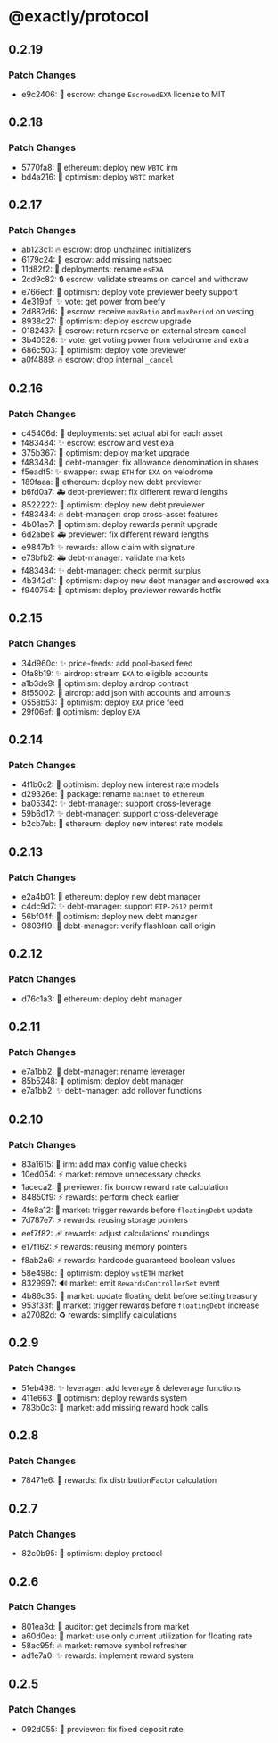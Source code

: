 # @exactly/protocol

## 0.2.19

### Patch Changes

- e9c2406: 📄 escrow: change `EscrowedEXA` license to MIT

## 0.2.18

### Patch Changes

- 5770fa8: 🚀 ethereum: deploy new `WBTC` irm
- bd4a216: 🚀 optimism: deploy `WBTC` market

## 0.2.17

### Patch Changes

- ab123c1: 🔥 escrow: drop unchained initializers
- 6179c24: 📝 escrow: add missing natspec
- 11d82f2: 🚚 deployments: rename `esEXA`
- 2cd9c82: 🔒 escrow: validate streams on cancel and withdraw
- e766ecf: 🚀 optimism: deploy vote previewer beefy support
- 4e319bf: ✨ vote: get power from beefy
- 2d882d6: 🚸 escrow: receive `maxRatio` and `maxPeriod` on vesting
- 8938c27: 🚀 optimism: deploy escrow upgrade
- 0182437: 🚸 escrow: return reserve on external stream cancel
- 3b40526: ✨ vote: get voting power from velodrome and extra
- 686c503: 🚀 optimism: deploy vote previewer
- a0f4889: 🔥 escrow: drop internal `_cancel`

## 0.2.16

### Patch Changes

- c45406d: 🔧 deployments: set actual abi for each asset
- f483484: ✨ escrow: escrow and vest exa
- 375b367: 🚀 optimism: deploy market upgrade
- f483484: 🐛 debt-manager: fix allowance denomination in shares
- f5eadf5: ✨ swapper: swap `ETH` for `EXA` on velodrome
- 189faaa: 🚀 ethereum: deploy new debt previewer
- b6fd0a7: 🚑️ debt-previewer: fix different reward lengths
- 8522222: 🚀 optimism: deploy new debt previewer
- f483484: 🔥 debt-manager: drop cross-asset features
- 4b01ae7: 🚀 optimism: deploy rewards permit upgrade
- 6d2abe1: 🚑️ previewer: fix different reward lengths
- e9847b1: ✨ rewards: allow claim with signature
- e73bfb2: 🚑 debt-manager: validate markets
- f483484: ✨ debt-manager: check permit surplus
- 4b342d1: 🚀 optimism: deploy new debt manager and escrowed exa
- f940754: 🚀 optimism: deploy previewer rewards hotfix

## 0.2.15

### Patch Changes

- 34d960c: ✨ price-feeds: add pool-based feed
- 0fa8b19: ✨ airdrop: stream `EXA` to eligible accounts
- a1b3de9: 🚀 optimism: deploy airdrop contract
- 8f55002: 🍱 airdrop: add json with accounts and amounts
- 0558b53: 🚀 optimism: deploy `EXA` price feed
- 29f06ef: 🚀 optimism: deploy `EXA`

## 0.2.14

### Patch Changes

- 4f1b6c2: 🚀 optimism: deploy new interest rate models
- d29326e: 🚚 package: rename `mainnet` to `ethereum`
- ba05342: ✨ debt-manager: support cross-leverage
- 59b6d17: ✨ debt-manager: support cross-deleverage
- b2cb7eb: 🚀 ethereum: deploy new interest rate models

## 0.2.13

### Patch Changes

- e2a4b01: 🚀 ethereum: deploy new debt manager
- c4dc9d7: ✨ debt-manager: support `EIP-2612` permit
- 56bf04f: 🚀 optimism: deploy new debt manager
- 9803f19: 🐛 debt-manager: verify flashloan call origin

## 0.2.12

### Patch Changes

- d76c1a3: 🚀 ethereum: deploy debt manager

## 0.2.11

### Patch Changes

- e7a1bb2: 🚚 debt-manager: rename leverager
- 85b5248: 🚀 optimism: deploy debt manager
- e7a1bb2: ✨ debt-manager: add rollover functions

## 0.2.10

### Patch Changes

- 83a1615: 🦺 irm: add max config value checks
- 10ed054: ⚡️ market: remove unnecessary checks
- 1aceca2: 🐛 previewer: fix borrow reward rate calculation
- 84850f9: ⚡️ rewards: perform check earlier
- 4fe8a12: 🎨 market: trigger rewards before `floatingDebt` update
- 7d787e7: ⚡️ rewards: reusing storage pointers
- eef7f82: 🩹 rewards: adjust calculations' roundings
- e17f162: ⚡️ rewards: reusing memory pointers
- f8ab2a6: ⚡️ rewards: hardcode guaranteed boolean values
- 58e498c: 🚀 optimism: deploy `wstETH` market
- 8329997: 🔊 market: emit `RewardsControllerSet` event
- 4b86c35: 👔 market: update floating debt before setting treasury
- 953f33f: 🐛 market: trigger rewards before `floatingDebt` increase
- a27082d: ♻️ rewards: simplify calculations

## 0.2.9

### Patch Changes

- 51eb498: ✨ leverager: add leverage & deleverage functions
- 411e663: 🚀 optimism: deploy rewards system
- 783b0c3: 🐛 market: add missing reward hook calls

## 0.2.8

### Patch Changes

- 78471e6: 🐛 rewards: fix distributionFactor calculation

## 0.2.7

### Patch Changes

- 82c0b95: 🚀 optimism: deploy protocol

## 0.2.6

### Patch Changes

- 801ea3d: 🦺 auditor: get decimals from market
- a60d0ea: 👔 market: use only current utilization for floating rate
- 58ac95f: 🔥 market: remove symbol refresher
- ad1e7a0: ✨ rewards: implement reward system

## 0.2.5

### Patch Changes

- 092d055: 🐛 previewer: fix fixed deposit rate
